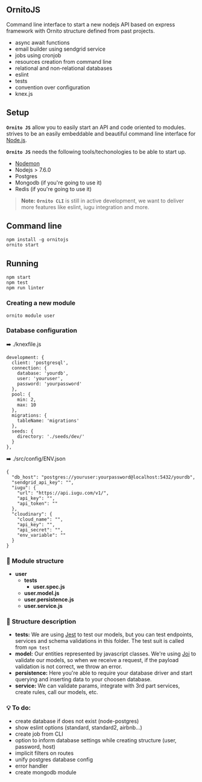 ## OrnitoJS
Command line interface to start a new nodejs API based on express framework with Ornito structure defined from past projects.
- async await functions
- email builder using sendgrid service
- jobs using cronjob
- resources creation from command line
- relational and non-relational databases
- eslint
- tests
- convention over configuration
- knex.js

## Setup

**`Ornito JS`** allow you to easily start an API and code oriented to modules. strives to be an easily embeddable and beautiful command line interface for [Node.js](https://nodejs.org/).

**`Ornito JS`** needs the following tools/techonologies to be able to start up.
- [Nodemon](https://nodemon.io/)
- Nodejs > 7.6.0
- Postgres
- Mongodb (if you're going to use it)
- Redis (if you're going to use it)

> **Note:** **`Ornito CLI`** is still in active development, we want to deliver more features like eslint, iugu integration and more.

## Command line
``` shell
npm install -g ornitojs
ornito start
```

## Running
``` shell
npm start
npm test
npm run linter
```

### Creating a new module
``` shell
ornito module user
```

### Database configuration
➡️ ./knexfile.js
```shell
development: {
  client: 'postgresql',
  connection: {
    database: 'yourdb',
    user: 'youruser',
    password: 'yourpassword'
  },
  pool: {
    min: 2,
    max: 10
  },
  migrations: {
    tableName: 'migrations'
  },
  seeds: {
    directory: './seeds/dev/'
  }
},
```

➡️ ./src/config/ENV.json
```shell
{
  "db_host": "postgres://youruser:yourpassword@localhost:5432/yourdb",
  "sendgrid_api_key": "",
  "iugu": {
    "url": "https://api.iugu.com/v1/",
    "api_key": "",
    "api_token": ""
  },
  "cloudinary": {
    "cloud_name": "",
    "api_key": "",
    "api_secret": "",
    "env_variable": ""
  }
}
```

### 🔧 Module structure
* **user**
    * **__tests__**
      * **user.spec.js**
    * **user.model.js**
    * **user.persistence.js**
    * **user.service.js**

### 💬 Structure description
* **__tests__:** We are using [Jest](https://facebook.github.io/jest/) to test our models, but you can test endpoints, services and schema validations in this folder. The test suit is called from `npm test`
* **model:** Our entities represented by javascript classes. We're using [Joi](https://github.com/hapijs/joi) to validate our models, so when we receive a request, if the payload validation is not correct, we throw an error.
* **persistence:** Here you're able to require your database driver and start querying and inserting data to your choosen database. 
* **service:** We can validate params, integrate with 3rd part services, create rules, call our models, etc.

### 💡 To do:

* create database if does not exist (node-postgres)
* show eslint options (standard, standard2, airbnb...)
* create job from CLI
* option to inform database settings while creating structure (user, password, host)
* implicit filters on routes
* unify postgres database config
* error handler
* create mongodb module
